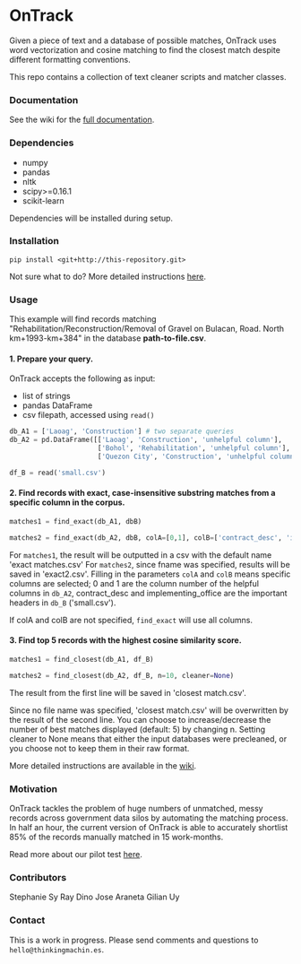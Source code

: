 # OnTrack #

Given a piece of text and a database of possible matches, OnTrack uses word vectorization and cosine matching to find the closest match despite different formatting conventions.

This repo contains a collection of text cleaner scripts and matcher classes.

### Documentation ###
See the wiki for the [full documentation](https://github.com/thinkingmachines/ontrack/wiki).

### Dependencies ###
* numpy
* pandas
* nltk
* scipy>=0.16.1
* scikit-learn

Dependencies will be installed during setup.

### Installation ###

`pip install <git+http://this-repository.git>`

Not sure what to do? More detailed instructions [here](https://github.com/thinkingmachines/ontrack/wiki/Installation).

### Usage ###

This example will find records matching "Rehabilitation/Reconstruction/Removal of Gravel on Bulacan, Road. North km+1993-km+384" in the database **path-to-file.csv**.
#### 1. Prepare your query.
OnTrack accepts the following as input:

 - list of strings
 - pandas DataFrame
 - csv filepath, accessed using `read()`
```python
db_A1 = ['Laoag', 'Construction'] # two separate queries
db_A2 = pd.DataFrame([['Laoag', 'Construction', 'unhelpful column'],
                      ['Bohol', 'Rehabilitation', 'unhelpful column'],
                      ['Quezon City', 'Construction', 'unhelpful column']]) # three rows/queries

df_B = read('small.csv')
```
#### 2. Find records with exact, case-insensitive substring matches from a specific column in the corpus.
```python
matches1 = find_exact(db_A1, dbB)

matches2 = find_exact(db_A2, dbB, colA=[0,1], colB=['contract_desc', 'implementing_office'], fname='exact2') # the result will be outputted in a csv with the default name 'exact matches.csv'
```
For `matches1`,  the result will be outputted in a csv with the default name 'exact matches.csv'
For `matches2`, since fname was specified, results will be saved in 'exact2.csv'. Filling in the parameters `colA` and `colB` means specific columns are selected; 0 and 1 are the column number of the helpful columns in `db_A2`, contract_desc and   implementing_office are the important headers in `db_B` ('small.csv').

If colA and colB are not specified, `find_exact` will use all columns.

#### 3. Find top 5 records with the highest cosine similarity score.
```python
matches1 = find_closest(db_A1, df_B)

matches2 = find_closest(db_A2, df_B, n=10, cleaner=None)
```
The result from the first line will be saved in 'closest match.csv'.

Since no file name was specified, 'closest match.csv' will be overwritten by the result of the second line. You can choose to increase/decrease the number of best matches displayed (default: 5) by changing n. Setting cleaner to None means that either the input databases were precleaned, or you choose not to keep them in their raw format.

More detailed instructions are available in the [wiki](https://github.com/thinkingmachines/ontrack/wiki).

### Motivation ###

OnTrack tackles the problem of huge numbers of unmatched, messy records across government data silos by automating the matching process. In half an hour, the current version of OnTrack is able to accurately shortlist 85% of the records manually matched in 15 work-months.

Read more about our pilot test [here](http://stories.thinkingmachin.es/ontrackph/).

### Contributors ###

Stephanie Sy
Ray Dino
Jose Araneta
Gilian Uy

### Contact ###
This is a work in progress. Please send comments and questions to `hello@thinkingmachin.es`.

